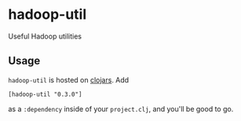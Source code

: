 # hadoop-util

Useful Hadoop utilities

## Usage

`hadoop-util` is hosted on [clojars](http://clojars.org/hadoop-util). Add 

    [hadoop-util "0.3.0"]

as a `:dependency` inside of your `project.clj`, and you'll be good to go.
